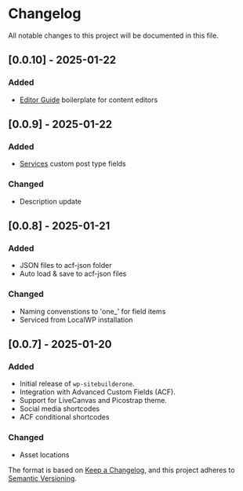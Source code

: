 # Changelog

All notable changes to this project will be documented in this file.

## [0.0.10] - 2025-01-22
### Added
- [Editor Guide](editor-guide.md) boilerplate for content editors

## [0.0.9] - 2025-01-22
### Added
- [Services](SERVICES.md) custom post type fields
### Changed
- Description update

## [0.0.8] - 2025-01-21
### Added
- JSON files to acf-json folder
- Auto load & save to acf-json files

### Changed
- Naming convenstions to 'one_' for field items
- Serviced from LocalWP installation

## [0.0.7] - 2025-01-20
### Added
- Initial release of `wp-sitebuilderone`.
- Integration with Advanced Custom Fields (ACF).
- Support for LiveCanvas and Picostrap theme.
- Social media shortcodes
- ACF conditional shortcodes

### Changed
- Asset locations


The format is based on [Keep a Changelog](https://keepachangelog.com/), 
and this project adheres to [Semantic Versioning](https://semver.org/).